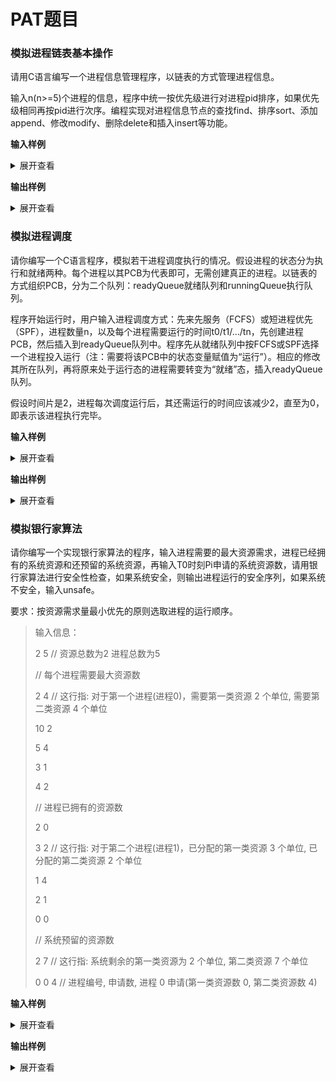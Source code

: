 # PAT题目

### 模拟进程链表基本操作

请用C语言编写一个进程信息管理程序，以链表的方式管理进程信息。

输入n(n>=5)个进程的信息，程序中统一按优先级进行对进程pid排序，如果优先级相同再按pid进行次序。编程实现对进程信息节点的查找find、排序sort、添加append、修改modify、删除delete和插入insert等功能。

**输入样例**

<details>
<summary>展开查看</summary>
<pre><code>
1、在这里给出一组sort操作的输入数据。例如：

```in
170210 mkdir 20 3
170209 pwd 22 6
170208 ps 18 5 
170207 who 18 7 
170206 whoami 19 8 
170205 ifconfig 21 2 
170204 gcc 19 1 
170203 find 18 4
170202 grep 21 9 
170201 more 22 10
sort
```

2、在这里给出一组append操作的输入数据。例如：

```in
170210 mkdir 20 3
170209 pwd 22 6
170208 ps 18 5 
170207 who 18 7 
170206 whoami 19 8 
170205 ifconfig 21 2 
170204 gcc 19 1 
170203 find 18 4
170202 grep 21 9 
170201 more 22 10
append 170211 vim 21 15
```

3、在这里给出一组modify操作的输入数据。例如：

```in
170210 mkdir 20 3
170209 pwd 22 6
170208 ps 18 5
170207 who 18 7
170206 whoami 19 8
170205 ifconfig 21 2
170204 gcc 19 1
170203 find 18 4
170202 grep 21 9
170201 more 22 10
modify 170203 5
```

4、在这里给出一组delete操作的输入数据。例如：

```in
170210 mkdir 20 3
170209 pwd 22 6
170208 ps 18 5 
170207 who 18 7 
170206 whoami 19 8 
170205 ifconfig 21 2 
170204 gcc 19 1 
170203 find 18 4
170202 grep 21 9 
170201 more 22 10
delete 170208
```

5、在这里给出一组insert操作的输入数据。例如：

```in
170210 mkdir 20 3
170209 pwd 22 6
170208 ps 18 5 
170207 who 18 7 
170206 whoami 19 8 
170205 ifconfig 21 2 
170204 gcc 19 1 
170203 find 18 4
170202 grep 21 9 
170201 more 22 10
insert 170209 170211 vim 21 15
```

6、在这里给出一组find操作的输入数据。例如：

```in
170210 mkdir 20 3
170209 pwd 22 6
170208 ps 18 5 
170207 who 18 7 
170206 whoami 19 8 
170205 ifconfig 21 2 
170204 gcc 19 1 
170203 find 18 4
170202 grep 21 9 
170201 more 22 10
find 170203
```
</code></pre>
</details>

**输出样例**

<details>
<summary>展开查看</summary>
<pre><code>
1、在这里给出sort操作的相应输出。例如：

```out
170204
170205
170210
170203
170208
170209
170207
170206
170202
170201
```

2、在这里给出append操作的相应输出。例如：

```out
170210
170209
170208
170207
170206
170205
170204
170203
170202
170201
170211
```

3、在这里给出modify操作的相应输出。例如：

```out
170203
5
```

4、在这里给出delete操作的相应输出。例如：

```out
170210
170209
170207
170206
170205
170204
170203
170202
170201
```

5、在这里给出insert操作的相应输出。例如：

```out
170210
170209
170211
170208
170207
170206
170205
170204
170203
170202
170201
```

6、在这里给出find操作的相应输出。例如：

```out
170203
4
```
</code></pre>
</details>



### 模拟进程调度

请你编写一个C语言程序，模拟若干进程调度执行的情况。假设进程的状态分为执行和就绪两种。每个进程以其PCB为代表即可，无需创建真正的进程。以链表的方式组织PCB，分为二个队列：readyQueue就绪队列和runningQueue执行队列。

程序开始运行时，用户输入进程调度方式：先来先服务（FCFS）或短进程优先（SPF），进程数量n，以及每个进程需要运行的时间t0/t1/…/tn，先创建进程PCB，然后插入到readyQueue队列中。程序先从就绪队列中按FCFS或SPF选择一个进程投入运行（注：需要将该PCB中的状态变量赋值为“运行”）。相应的修改其所在队列，再将原来处于运行态的进程需要转变为“就绪”态，插入readyQueue队列。

假设时间片是2，进程每次调度运行后，其还需运行的时间应该减少2，直至为0，即表示该进程执行完毕。

**输入样例**
<details>
<summary>展开查看</summary>
<pre><code>
1、在这里给出一组输入。例如：

```in
fcfs 3
12 6 8
```

2、在这里给出一组输入。例如：

```in
FCFS 5
10 2 5 8 6
```

3、在这里给出一组输入。例如：

```in
spf 8
8 4 7 3 1 6 4 5
```
</code></pre>
</details>

**输出样例**

<details>
<summary>展开查看</summary>
<pre><code>
1、在这里给出相应的输出。例如：

```out
fcfs
P00
P01
P02
P00
P01
P02
P00
P01
P02
P00
P02
P00
P00
```

2、在这里给出相应的输出。例如：

```out
FCFS
P00
P01
P02
P03
P04
P00
P02
P03
P04
P00
P02
P03
P04
P00
P03
P00
```

3、在这里给出相应的输出。例如：

```out
spf
P04
P03
P01
P03
P01
P06
P07
P06
P07
P05
P07
P05
P02
P05
P02
P00
P02
P00
P02
P00
P00
```
</code></pre>
</details>

### 模拟银行家算法

请你编写一个实现银行家算法的程序，输入进程需要的最大资源需求，进程已经拥有的系统资源和还预留的系统资源，再输入T0时刻Pi申请的系统资源数，请用银行家算法进行安全性检查，如果系统安全，则输出进程运行的安全序列，如果系统不安全，输入unsafe。

要求：按资源需求量最小优先的原则选取进程的运行顺序。

> 输入信息：
> 
> 2 5 // 资源总数为2 进程总数为5
>
> // 每个进程需要最大资源数
>
> 2 4  // 这行指: 对于第一个进程(进程0)，需要第一类资源 2 个单位, 需要第二类资源 4 个单位
>
> 10 2
>
> 5 4
>
> 3 1
>
> 4 2
>
> // 进程已拥有的资源数
>
> 2 0
>
> 3 2 // 这行指: 对于第二个进程(进程1)，已分配的第一类资源 3 个单位, 已分配的第二类资源 2 个单位
>
> 1 4
>
> 2 1
>
> 0 0
>
> // 系统预留的资源数
>
> 2 7 // 这行指: 系统剩余的第一类资源为 2 个单位, 第二类资源 7 个单位
>
> 0 0 4 // 进程编号, 申请数, 进程 0 申请(第一类资源数 0, 第二类资源数 4)



**输入样例**

<details>
<summary>展开查看</summary>
<pre><code>
1、在这里给出一组输入。例如：

```in
2 5
2 4
10 2
5 4
3 1
4 2
2 0
3 2
1 4
2 1
0 0
2 7
0 0 4
```

2、在这里给出一组输入。例如：

```in
2 5
2 4
10 2
5 4
3 1
4 2
2 0
3 2
1 4
2 1
0 0
2 7
1 2 0
```

3、在这里给出一组输入。例如：

```in
3 5
7 5 3
3 2 2
9 0 2
2 2 2
4 3 3
0 1 0
2 0 0
3 0 2
2 1 1
0 0 2
3 3 2
0 3 3 0
```
</code></pre>
</details>

**输出样例**

<details>
<summary>展开查看</summary>
<pre><code>
1、在这里给出相应的输出。例如：

```out
safe
P00
P03
P02
P04
P01
```

2、在这里给出相应的输出。例如：

```out
safe
P00
P03
P02
P01
P04
```

3、在这里给出相应的输出。例如：

```out
unsafe
```
</code></pre>
</details>